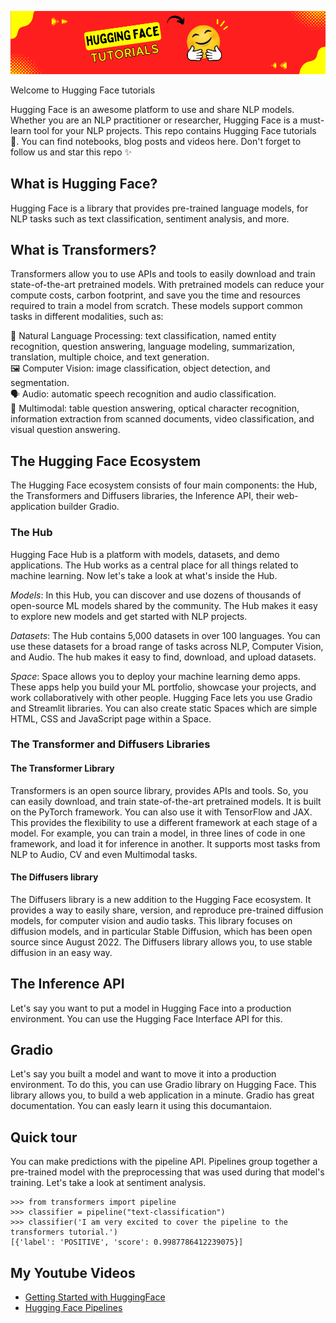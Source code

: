 <div align="center">

![](https://github.com/TirendazAcademy/Hugging-Face-Tutorials/blob/main/Images/Hugging-Face.png?raw=true)

</div>

Welcome to Hugging Face tutorials 

Hugging Face is an awesome platform to use and share NLP models. Whether you are an NLP practitioner or researcher, Hugging Face is a must-learn tool for your NLP projects. This repo contains Hugging Face tutorials 🤗. You can find notebooks, blog posts and videos here. Don't forget to follow us and star this repo ✨

## What is Hugging Face?

Hugging Face is a library that provides pre-trained language models, for NLP tasks such as text classification, sentiment analysis, and more. 

## What is Transformers?

Transformers allow you to use APIs and tools to easily download and train state-of-the-art pretrained models. With pretrained models can reduce your compute costs, carbon footprint, and save you the time and resources required to train a model from scratch. These models support common tasks in different modalities, such as:

📝 Natural Language Processing: text classification, named entity recognition, question answering, language modeling, summarization, translation, multiple choice, and text generation. <br>
🖼️ Computer Vision: image classification, object detection, and segmentation. <br>
🗣️ Audio: automatic speech recognition and audio classification. <br>
🐙 Multimodal: table question answering, optical character recognition, information extraction from scanned documents, video classification, and visual question answering. <br>

## The Hugging Face Ecosystem

The Hugging Face ecosystem consists of four main components: the Hub, the Transformers and Diffusers libraries, the Inference API, their web-application builder Gradio.

### The Hub

Hugging Face Hub is a platform with models, datasets, and demo applications. The Hub works as a central place for all things related to machine learning.  Now let's take a look at what's inside the Hub.

*Models*: In this Hub, you can discover and use dozens of thousands of open-source ML models shared by the community. The Hub makes it easy to explore new models and get started with NLP projects.

*Datasets*: The Hub contains 5,000 datasets in over 100 languages. You can use these datasets for a broad range of tasks across NLP, Computer Vision, and Audio. The hub makes it easy to find, download, and upload datasets.

*Space*: Space allows you to deploy your machine learning demo apps. These apps help you build your ML portfolio, showcase your projects, and work collaboratively with other people. Hugging Face lets you use Gradio and Streamlit libraries. You can also create static Spaces which are simple HTML, CSS and JavaScript page within a Space.

### The Transformer and Diffusers Libraries

#### The Transformer Library

Transformers is an open source library, provides APIs and tools. So, you can easily download, and train state-of-the-art pretrained models. It is built on the PyTorch framework. You can also use it with TensorFlow and JAX. This provides the flexibility to use a different framework at each stage of a model. For example, you can train a model, in three lines of code in one framework, and load it for inference in another. It supports most tasks from NLP to Audio, CV and even Multimodal tasks.

#### The Diffusers library

The Diffusers library is a new addition to the Hugging Face ecosystem.  It provides a way to easily share, version, and reproduce pre-trained diffusion models, for computer vision and audio tasks.  This library focuses on diffusion models, and in particular Stable Diffusion, which has been open source since August 2022.  The Diffusers library allows you, to use stable diffusion in an easy way.

## The Inference API

Let's say you want to put a model in Hugging Face into a production environment. You can use the Hugging Face Interface API for this. 

## Gradio

Let's say you built a model and want to move it into a production environment. To do this, you can use Gradio library on Hugging Face. This library allows you, to build a web application in a minute. Gradio has great documentation. You can easly learn it using this documantaion.

## Quick tour

You can make predictions with the pipeline API. Pipelines group together a pre-trained model with the preprocessing that was used during that model's training. Let's take a look at sentiment analysis.

```
>>> from transformers import pipeline
>>> classifier = pipeline("text-classification")
>>> classifier('I am very excited to cover the pipeline to the transformers tutorial.')
[{'label': 'POSITIVE', 'score': 0.9987786412239075}]
```

## My Youtube Videos

- [Getting Started with HuggingFace](https://youtu.be/ir-_Ds_d8k4)
- [Hugging Face Pipelines](https://youtu.be/z-w4d7K010g)


